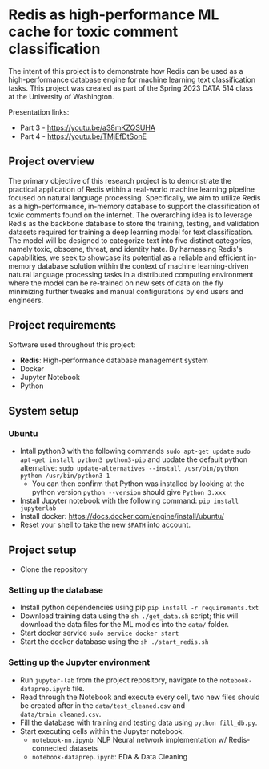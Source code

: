 # Redis as high-performance ML cache for toxic comment classification
The intent of this project is to demonstrate how Redis can be used as a high-performance database engine for machine learning text classification tasks.
This project was created as part of the Spring 2023 DATA 514 class at the University of Washington.

Presentation links:
- Part 3 - https://youtu.be/a38mKZQSUHA 
- Part 4 - https://youtu.be/TMjEfDtSonE

## Project overview
The primary objective of this research project is to demonstrate the practical application of Redis within a real-world machine learning pipeline focused on natural language processing. Specifically, we aim to utilize Redis as a high-performance, in-memory database to support the classification of toxic comments found on the internet. The overarching idea is to leverage Redis as the backbone database to store the training, testing, and validation datasets required for training a deep learning model for text classification. The model will be designed to categorize text into five distinct categories, namely toxic, obscene, threat, and identity hate. By harnessing Redis's capabilities, we seek to showcase its potential as a reliable and efficient in-memory database solution within the context of machine learning-driven natural language processing tasks in a distributed computing environment where the model can be re-trained on new sets of data on the fly minimizing further tweaks and manual configurations by end users and engineers.

## Project requirements
Software used throughout this project:
- **Redis**: High-performance database management system
- Docker
- Jupyter Notebook
- Python

## System setup

### Ubuntu
- Intall python3 with the following commands
`sudo apt-get update`
`sudo apt-get install python3 python3-pip`
and update the default python alternative:
`sudo update-alternatives --install /usr/bin/python python /usr/bin/python3 1`
  - You can then confirm that Python was installed by looking at the python version `python --version` should give `Python 3.xxx`
- Install Jupyter notebook with the following command:
`pip install jupyterlab`
- Install docker: https://docs.docker.com/engine/install/ubuntu/
- Reset your shell to take the new `$PATH` into account.

## Project setup
- Clone the repository

### Setting up the database
- Install python dependencies using pip `pip install -r requirements.txt`
- Download training data using the `sh ./get_data.sh` script; this will download the data files for the ML modles into the `data/` folder.
- Start docker service `sudo service docker start`
- Start the docker database using the `sh ./start_redis.sh`

### Setting up the Jupyter environment
- Run `jupyter-lab` from the project repository, navigate to the `notebook-dataprep.ipynb` file.
- Read through the Notebook and execute every cell, two new files should be created after in the `data/test_cleaned.csv` and `data/train_cleaned.csv`.
- Fill the database with training and testing data using `python fill_db.py`.
- Start executing cells within the Jupyter notebook. 
  - `notebook-nn.ipynb`: NLP Neural network implementation w/ Redis-connected datasets
  - `notebook-dataprep.ipynb`: EDA & Data Cleaning
